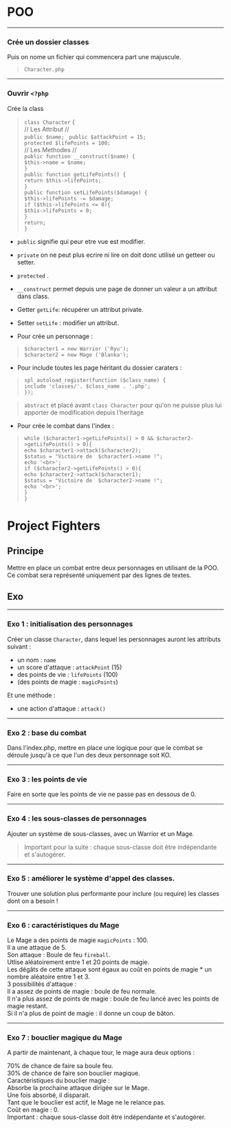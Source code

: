 
# POO
__________________
### Crée un dossier classes
Puis on nome un fichier qui commencera part une majuscule.

> ```Character.php```

____________
### Ouvrir ```<?php```
Crée la class
> ```class Character```
{  
    // Les Attribut //  
      ```public $name; ``` 
      ```public $attackPoint = 15;```  
      ```protected $lifePoints = 100;```  
        // Les Methodes //   
        ```public function __construct($name) {```  
        ```$this->name = $name;```  
        ```}```  
        ```public function getLifePoints() {```  
        ```return $this->lifePoints;```  
        ```}```  
        ```public function setLifePoints($damage) {```  
        ```$this->lifePoints -= $damage;```  
        ```if ($this->lifePoints <= 0){```  
        ```$this->lifePoints = 0;```  
        ```}```  
        ```return;```  
        ```}``` 


        
        



- ```public``` signifie qui peur etre vue est modifier.
- ```private``` on ne peut plus ecrire ni lire on doit donc utilisé un getteer ou setter.
- ```protected``` .

- ```__construct``` permet depuis une page de donner un valeur a un attribut dans class.
- Getter ```getLife```: récupérer un attribut private.
- Setter ```setLife``` : modifier un attribut.

- Pour crée un personnage :  
> ```$character1 = new Warrior ('Ryu');```  
> ```$character2 = new Mage ('Blanka');```

- Pour include toutes les page héritant du dossier caraters :  
> ```spl_autoload_register(function ($class_name) {```  
```include 'classes/'. $class_name . '.php';```  
```});```

>  ``abstract`` et placé avant ``class Character`` pour qu'on ne puisse plus lui apporter de modification depuis l'heritage 

- Pour crée le combat  dans l'index : 
> ```while ($character1->getLifePoints() > 0 && $character2->getLifePoints() > 0){```  
```echo $character1->attack($character2);```  
```$status = "Victoire de  $character1->name !";```  
```echo '<br>';```  
```if ($character2->getLifePoints() > 0){```  
```echo $character2->attack($character1);```  
```$status = "Victoire de  $character2->name !";```  
```echo '<br>';```  
```}```  
```}```


#  Project Fighters

## Principe
Mettre en place un combat entre deux personnages en utilisant de la POO.
Ce combat sera représenté uniquement par des lignes de textes.

## Exo
__________
### Exo 1 : initialisation des personnages
Créer un classe ```Character```, dans lequel les personnages auront les attributs suivant :
- un nom : ```name```
- un score d'attaque : ```attackPoint``` (15)
- des points de vie : ```lifePoints``` (100)
- (des points de magie : ```magicPoints```)

Et une méthode : 
- une action d'attaque : ```attack()```

___________
### Exo 2 : base du combat
Dans l'index.php, mettre en place une logique pour que le combat se déroule jusqu'à ce que l'un des deux personnage soit KO.

___________
### Exo 3 : les points de vie

Faire en sorte que les points de vie ne passe pas en dessous de 0.
_____________
### Exo 4 : les sous-classes de personnages

Ajouter un système de sous-classes, avec un Warrior et un Mage.  
> Important pour la suite : chaque sous-classe doit être indépendante et s'autogérer.
_______________
### Exo 5 : améliorer le système d'appel des classes.

Trouver une solution plus performante pour inclure (ou require) les classes dont on a besoin !

__________________
### Exo 6 : caractéristiques du Mage

Le Mage a des points de magie ``magicPoints`` : 100.  
Il a une attaque de 5.  
Son attaque : Boule de feu ``fireball``.  
Utlise aléatoirement entre 1 et 20 points de magie.  
Les dégâts de cette attaque sont égaux au coût en points de magie * un nombre aléatoire entre 1 et 3.  
3 possibilités d'attaque :  
Il a assez de points de magie : boule de feu normale.  
Il n'a plus assez de points de magie : boule de feu lancé avec les points de magie restant.  
Si il n'a plus de point de magie : il donne un coup de bâton.
_________________
### Exo 7 : bouclier magique du Mage

A partir de maintenant, à chaque tour, le mage aura deux options :

70% de chance de faire sa boule feu.  
30% de chance de faire son bouclier magique.  
Caractéristiques du bouclier magie :  
Absorbe la prochaine attaque dirigée sur le Mage.  
Une fois absorbé, il disparait.  
Tant que le bouclier est actif, le Mage ne le relance pas.  
Coût en magie : 0.  
Important : chaque sous-classe doit être indépendante et s'autogérer.
